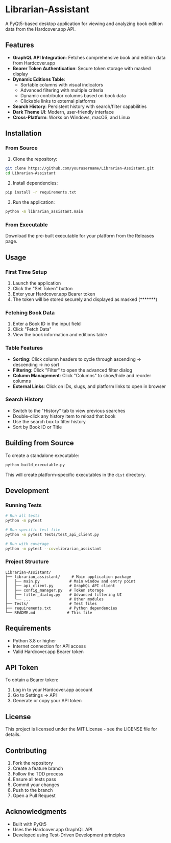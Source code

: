 # Librarian-Assistant

A PyQt5-based desktop application for viewing and analyzing book edition data from the Hardcover.app API.

## Features

- **GraphQL API Integration**: Fetches comprehensive book and edition data from Hardcover.app
- **Bearer Token Authentication**: Secure token storage with masked display
- **Dynamic Editions Table**: 
  - Sortable columns with visual indicators
  - Advanced filtering with multiple criteria
  - Dynamic contributor columns based on book data
  - Clickable links to external platforms
- **Search History**: Persistent history with search/filter capabilities
- **Dark Theme UI**: Modern, user-friendly interface
- **Cross-Platform**: Works on Windows, macOS, and Linux

## Installation

### From Source

1. Clone the repository:
```bash
git clone https://github.com/yourusername/Librarian-Assistant.git
cd Librarian-Assistant
```

2. Install dependencies:
```bash
pip install -r requirements.txt
```

3. Run the application:
```bash
python -m librarian_assistant.main
```

### From Executable

Download the pre-built executable for your platform from the Releases page.

## Usage

### First Time Setup

1. Launch the application
2. Click the "Set Token" button
3. Enter your Hardcover.app Bearer token
4. The token will be stored securely and displayed as masked (*******)

### Fetching Book Data

1. Enter a Book ID in the input field
2. Click "Fetch Data"
3. View the book information and editions table

### Table Features

- **Sorting**: Click column headers to cycle through ascending → descending → no sort
- **Filtering**: Click "Filter" to open the advanced filter dialog
- **Column Management**: Click "Columns" to show/hide and reorder columns
- **External Links**: Click on IDs, slugs, and platform links to open in browser

### Search History

- Switch to the "History" tab to view previous searches
- Double-click any history item to reload that book
- Use the search box to filter history
- Sort by Book ID or Title

## Building from Source

To create a standalone executable:

```bash
python build_executable.py
```

This will create platform-specific executables in the `dist` directory.

## Development

### Running Tests

```bash
# Run all tests
python -m pytest

# Run specific test file
python -m pytest Tests/test_api_client.py

# Run with coverage
python -m pytest --cov=librarian_assistant
```

### Project Structure

```
Librarian-Assistant/
├── librarian_assistant/     # Main application package
│   ├── main.py             # Main window and entry point
│   ├── api_client.py       # GraphQL API client
│   ├── config_manager.py   # Token storage
│   ├── filter_dialog.py    # Advanced filtering UI
│   └── ...                 # Other modules
├── Tests/                  # Test files
├── requirements.txt        # Python dependencies
└── README.md              # This file
```

## Requirements

- Python 3.8 or higher
- Internet connection for API access
- Valid Hardcover.app Bearer token

## API Token

To obtain a Bearer token:
1. Log in to your Hardcover.app account
2. Go to Settings → API
3. Generate or copy your API token

## License

This project is licensed under the MIT License - see the LICENSE file for details.

## Contributing

1. Fork the repository
2. Create a feature branch
3. Follow the TDD process
4. Ensure all tests pass
5. Commit your changes
6. Push to the branch 
7. Open a Pull Request

## Acknowledgments

- Built with PyQt5
- Uses the Hardcover.app GraphQL API
- Developed using Test-Driven Development principles
